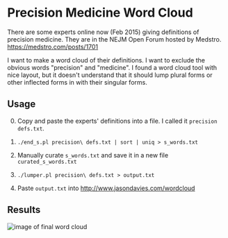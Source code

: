 Precision Medicine Word Cloud
========================

There are some experts online now (Feb 2015) giving definitions of
precision medicine. They are in the NEJM Open Forum hosted by Medstro.
https://medstro.com/posts/1701

I want to make a word cloud of their definitions. I want to exclude
the obvious words "precision" and "medicine". I found a word cloud
tool with nice layout, but it doesn't understand that it should lump
plural forms or other inflected forms in with their singular forms.

Usage
----

0. Copy and paste the experts' definitions into a file. I called it
`precision defs.txt`.

1. `./end_s.pl precision\ defs.txt | sort | uniq > s_words.txt`

2. Manually curate `s_words.txt` and save it in a new file
`curated_s_words.txt`

3. `./lumper.pl precision\ defs.txt > output.txt`

4. Paste `output.txt` into http://www.jasondavies.com/wordcloud

Results
----

![image of final word cloud](https://dl.dropboxusercontent.com/u/38640281/github_img/precision_wordcloud.png)
